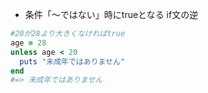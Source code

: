 - 条件「〜ではない」時にtrueとなる if文の逆  
```rb
#20が28より大きくなければtrue
age = 28
unless age < 20 
  puts "未成年ではありません"
end
#=> 未成年ではありません
```